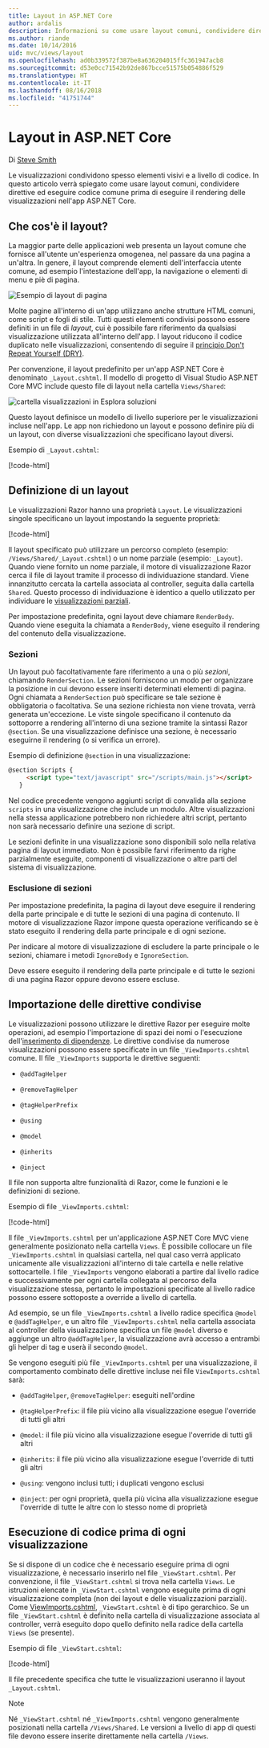 ```yaml
---
title: Layout in ASP.NET Core
author: ardalis
description: Informazioni su come usare layout comuni, condividere direttive ed eseguire codice comune prima di eseguire il rendering delle visualizzazioni in un'applicazione ASP.NET Core.
ms.author: riande
ms.date: 10/14/2016
uid: mvc/views/layout
ms.openlocfilehash: ad0b339572f387be8a636204015ffc361947acb8
ms.sourcegitcommit: d53e0cc71542b92de867bcce51575b054886f529
ms.translationtype: HT
ms.contentlocale: it-IT
ms.lasthandoff: 08/16/2018
ms.locfileid: "41751744"
---
```

# <a name="layout-in-aspnet-core"></a>Layout in ASP.NET Core

Di [Steve Smith](https://ardalis.com/)

Le visualizzazioni condividono spesso elementi visivi e a livello di codice. In questo articolo verrà spiegato come usare layout comuni, condividere direttive ed eseguire codice comune prima di eseguire il rendering delle visualizzazioni nell'app ASP.NET Core.

## <a name="what-is-a-layout"></a>Che cos'è il layout?

La maggior parte delle applicazioni web presenta un layout comune che fornisce all'utente un'esperienza omogenea, nel passare da una pagina a un'altra. In genere, il layout comprende elementi dell'interfaccia utente comune, ad esempio l'intestazione dell'app, la navigazione o elementi di menu e piè di pagina.

![Esempio di layout di pagina](layout/_static/page-layout.png)

Molte pagine all'interno di un'app utilizzano anche strutture HTML comuni, come script e fogli di stile. Tutti questi elementi condivisi possono essere definiti in un file di *layout*, cui è possibile fare riferimento da qualsiasi visualizzazione utilizzata all'interno dell'app. I layout riducono il codice duplicato nelle visualizzazioni, consentendo di seguire il [principio Don't Repeat Yourself (DRY)](http://deviq.com/don-t-repeat-yourself/).

Per convenzione, il layout predefinito per un'app ASP.NET Core è denominato `_Layout.cshtml`. Il modello di progetto di Visual Studio ASP.NET Core MVC include questo file di layout nella cartella `Views/Shared`:

![cartella visualizzazioni in Esplora soluzioni](layout/_static/web-project-views.png)

Questo layout definisce un modello di livello superiore per le visualizzazioni incluse nell'app. Le app non richiedono un layout e possono definire più di un layout, con diverse visualizzazioni che specificano layout diversi.

Esempio di `_Layout.cshtml`:

[!code-html[](../../common/samples/WebApplication1/Views/Shared/_Layout.cshtml?highlight=42,66)]

## <a name="specifying-a-layout"></a>Definizione di un layout

Le visualizzazioni Razor hanno una proprietà `Layout`. Le visualizzazioni singole specificano un layout impostando la seguente proprietà:

[!code-html[](../../common/samples/WebApplication1/Views/_ViewStart.cshtml?highlight=2)]

Il layout specificato può utilizzare un percorso completo (esempio: `/Views/Shared/_Layout.cshtml`) o un nome parziale (esempio: `_Layout`). Quando viene fornito un nome parziale, il motore di visualizzazione Razor cerca il file di layout tramite il processo di individuazione standard. Viene innanzitutto cercata la cartella associata al controller, seguita dalla cartella `Shared`. Questo processo di individuazione è identico a quello utilizzato per individuare le [visualizzazioni parziali](partial.md).

Per impostazione predefinita, ogni layout deve chiamare `RenderBody`. Quando viene eseguita la chiamata a `RenderBody`, viene eseguito il rendering del contenuto della visualizzazione.

<a name="layout-sections-label"></a>

### <a name="sections"></a>Sezioni

Un layout può facoltativamente fare riferimento a una o più *sezioni*, chiamando `RenderSection`. Le sezioni forniscono un modo per organizzare la posizione in cui devono essere inseriti determinati elementi di pagina. Ogni chiamata a `RenderSection` può specificare se tale sezione è obbligatoria o facoltativa. Se una sezione richiesta non viene trovata, verrà generata un'eccezione. Le viste singole specificano il contenuto da sottoporre a rendering all'interno di una sezione tramite la sintassi Razor `@section`. Se una visualizzazione definisce una sezione, è necessario eseguirne il rendering (o si verifica un errore).

Esempio di definizione `@section` in una visualizzazione:

```html
@section Scripts {
     <script type="text/javascript" src="/scripts/main.js"></script>
   }
   ```

Nel codice precedente vengono aggiunti script di convalida alla sezione `scripts` in una visualizzazione che include un modulo. Altre visualizzazioni nella stessa applicazione potrebbero non richiedere altri script, pertanto non sarà necessario definire una sezione di script.

Le sezioni definite in una visualizzazione sono disponibili solo nella relativa pagina di layout immediato. Non è possibile farvi riferimento da righe parzialmente eseguite, componenti di visualizzazione o altre parti del sistema di visualizzazione.

### <a name="ignoring-sections"></a>Esclusione di sezioni

Per impostazione predefinita, la pagina di layout deve eseguire il rendering della parte principale e di tutte le sezioni di una pagina di contenuto. Il motore di visualizzazione Razor impone questa operazione verificando se è stato eseguito il rendering della parte principale e di ogni sezione.

Per indicare al motore di visualizzazione di escludere la parte principale o le sezioni, chiamare i metodi `IgnoreBody` e `IgnoreSection`.

Deve essere eseguito il rendering della parte principale e di tutte le sezioni di una pagina Razor oppure devono essere escluse.

<a name="viewimports"></a>

## <a name="importing-shared-directives"></a>Importazione delle direttive condivise

Le visualizzazioni possono utilizzare le direttive Razor per eseguire molte operazioni, ad esempio l'importazione di spazi dei nomi o l'esecuzione dell'[inserimento di dipendenze](dependency-injection.md). Le direttive condivise da numerose visualizzazioni possono essere specificate in un file `_ViewImports.cshtml` comune. Il file `_ViewImports` supporta le direttive seguenti:

* `@addTagHelper`

* `@removeTagHelper`

* `@tagHelperPrefix`

* `@using`

* `@model`

* `@inherits`

* `@inject`

Il file non supporta altre funzionalità di Razor, come le funzioni e le definizioni di sezione.

Esempio di file `_ViewImports.cshtml`:

[!code-html[](../../common/samples/WebApplication1/Views/_ViewImports.cshtml)]

Il file `_ViewImports.cshtml` per un'applicazione ASP.NET Core MVC viene generalmente posizionato nella cartella `Views`. È possibile collocare un file `_ViewImports.cshtml` in qualsiasi cartella, nel qual caso verrà applicato unicamente alle visualizzazioni all'interno di tale cartella e nelle relative sottocartelle. I file `_ViewImports` vengono elaborati a partire dal livello radice e successivamente per ogni cartella collegata al percorso della visualizzazione stessa, pertanto le impostazioni specificate al livello radice possono essere sottoposte a override a livello di cartella.

Ad esempio, se un file `_ViewImports.cshtml` a livello radice specifica `@model` e `@addTagHelper`, e un altro file `_ViewImports.cshtml` nella cartella associata al controller della visualizzazione specifica un file `@model` diverso e aggiunge un altro `@addTagHelper`, la visualizzazione avrà accesso a entrambi gli helper di tag e userà il secondo `@model`.

Se vengono eseguiti più file `_ViewImports.cshtml` per una visualizzazione, il comportamento combinato delle direttive incluse nei file `ViewImports.cshtml` sarà:

* `@addTagHelper`, `@removeTagHelper`: eseguiti nell'ordine

* `@tagHelperPrefix`: il file più vicino alla visualizzazione esegue l'override di tutti gli altri

* `@model`: il file più vicino alla visualizzazione esegue l'override di tutti gli altri

* `@inherits`: il file più vicino alla visualizzazione esegue l'override di tutti gli altri

* `@using`: vengono inclusi tutti; i duplicati vengono esclusi

* `@inject`: per ogni proprietà, quella più vicina alla visualizzazione esegue l'override di tutte le altre con lo stesso nome di proprietà

<a name="viewstart"></a>

## <a name="running-code-before-each-view"></a>Esecuzione di codice prima di ogni visualizzazione

Se si dispone di un codice che è necessario eseguire prima di ogni visualizzazione, è necessario inserirlo nel file `_ViewStart.cshtml`. Per convenzione, il file `_ViewStart.cshtml` si trova nella cartella `Views`. Le istruzioni elencate in `_ViewStart.cshtml` vengono eseguite prima di ogni visualizzazione completa (non dei layout e delle visualizzazioni parziali). Come [ViewImports.cshtml](xref:mvc/views/layout#viewimports), `_ViewStart.cshtml` è di tipo gerarchico. Se un file `_ViewStart.cshtml` è definito nella cartella di visualizzazione associata al controller, verrà eseguito dopo quello definito nella radice della cartella `Views` (se presente).

Esempio di file `_ViewStart.cshtml`:

[!code-html[](../../common/samples/WebApplication1/Views/_ViewStart.cshtml)]

Il file precedente specifica che tutte le visualizzazioni useranno il layout `_Layout.cshtml`.

> [!NOTE]
> Né `_ViewStart.cshtml` né `_ViewImports.cshtml` vengono generalmente posizionati nella cartella `/Views/Shared`. Le versioni a livello di app di questi file devono essere inserite direttamente nella cartella `/Views`.
